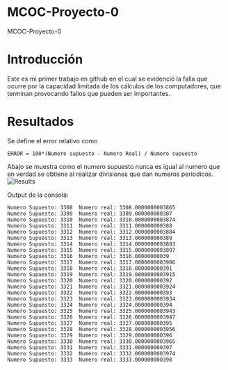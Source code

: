 # MCOC-Proyecto-0
MCOC-Proyecto-0

Introducción
==============

Este es mi primer trabajo en github en el cual se evidenció la falla que ocurre por la capacidad limitada de los cálculos de los computadores, que terminan provocando fallos que pueden ser importantes.


Resultados
==============

Se define el error relativo como 

	ERROR = 100*(Numero supuesto - Numero Real) / Numero supuesto

Abajo se muestra como el numero supuesto nunca es igual al numero que en verdad se obtiene al realizar divisiones que dan numeros periodicos.
![Results](loss_of_significance.jepg)

Output de la consola:

	Numero Supuesto: 3308  Numero real: 3308.0000000003865
	Numero Supuesto: 3309  Numero real: 3309.000000000387
	Numero Supuesto: 3310  Numero real: 3310.0000000003874
	Numero Supuesto: 3311  Numero real: 3311.000000000388
	Numero Supuesto: 3312  Numero real: 3312.0000000003884
	Numero Supuesto: 3313  Numero real: 3313.000000000389
	Numero Supuesto: 3314  Numero real: 3314.0000000003893
	Numero Supuesto: 3315  Numero real: 3315.0000000003897
	Numero Supuesto: 3316  Numero real: 3316.00000000039
	Numero Supuesto: 3317  Numero real: 3317.0000000003906
	Numero Supuesto: 3318  Numero real: 3318.000000000391
	Numero Supuesto: 3319  Numero real: 3319.0000000003915
	Numero Supuesto: 3320  Numero real: 3320.000000000392
	Numero Supuesto: 3321  Numero real: 3321.0000000003924
	Numero Supuesto: 3322  Numero real: 3322.000000000393
	Numero Supuesto: 3323  Numero real: 3323.0000000003934
	Numero Supuesto: 3324  Numero real: 3324.000000000394
	Numero Supuesto: 3325  Numero real: 3325.0000000003943
	Numero Supuesto: 3326  Numero real: 3326.0000000003947
	Numero Supuesto: 3327  Numero real: 3327.000000000395
	Numero Supuesto: 3328  Numero real: 3328.0000000003956
	Numero Supuesto: 3329  Numero real: 3329.000000000396
	Numero Supuesto: 3330  Numero real: 3330.0000000003965
	Numero Supuesto: 3331  Numero real: 3331.000000000397
	Numero Supuesto: 3332  Numero real: 3332.0000000003974
	Numero Supuesto: 3333  Numero real: 3333.000000000398

